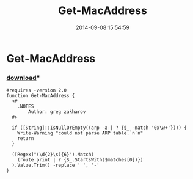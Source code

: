 ﻿---
pid:            5411
parent:         0
children:       
poster:         greg zakharov
title:          Get-MacAddress
date:           2014-09-08 15:54:59
format:         posh
---

# Get-MacAddress

### [download](5411.ps1)"



```posh
#requires -version 2.0
function Get-MacAddress {
  <#
    .NOTES
        Author: greg zakharov
  #>
  
  if ([String]::IsNullOrEmpty((arp -a | ? {$_ -match '0x\w+'}))) {
    Write-Warning "could not parse ARP table.`n`n"
    return
  }
  
  ([Regex]"(\d{2}\s){6}").Match(
    (route print | ? {$_.StartsWith($matches[0])})
  ).Value.Trim() -replace ' ', '-'
}
```
